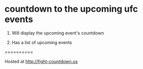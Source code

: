 countdown to the upcoming ufc events
==========

1) Will display the upcoming event's countdown

2) Has a list of upcoming events


==========

Hosted at http://fight-countdown.us
